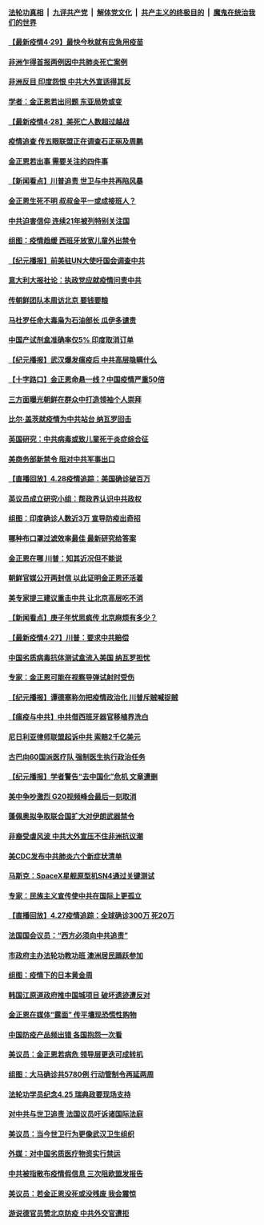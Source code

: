 ####  [法轮功真相](../../../../basic/blob/master/README.md?t=04291101) &nbsp;|&nbsp; [九评共产党](../../../../9ping.md/blob/master/README.md?t=04291101) &nbsp;|&nbsp; [解体党文化](../../../../jtdwh.md/blob/master/README.md?t=04291101)  &nbsp;|&nbsp; [共产主义的终极目的](../../../../gczydzjmd.md/blob/master/README.md?t=04291101) &nbsp;|&nbsp; [魔鬼在统治我们的世界](../../../../mgztzwmdsj.md/blob/master/README.md?t=04291101) 

#### [【最新疫情4·29】最快今秋就有应急用疫苗](../pages/nsc418/n12068487.md?t=04291101) 

#### [非洲乍得首报两例因中共肺炎死亡案例](../pages/nsc418/n12068699.md?t=04291101) 

#### [非洲反目 印度怨恨 中共大外宣适得其反](../pages/nsc418/n12063407.md?t=04291101) 

#### [学者：金正恩若出问题 东亚局势或变](../pages/nsc418/n12068417.md?t=04291101) 

#### [【最新疫情4·28】美死亡人数超过越战](../pages/nsc418/n12066045.md?t=04291101) 

#### [疫情追查 传五眼联盟正在调查石正丽及周鹏](../pages/nsc418/n12068456.md?t=04291101) 

#### [金正恩若出事 需要关注的四件事](../pages/nsc418/n12068302.md?t=04291101) 

#### [【新闻看点】川普追责 世卫与中共再陷风暴](../pages/nsc418/n12068268.md?t=04291101) 

#### [金正恩生死不明 叔叔金平一或成接班人？](../pages/nsc418/n12068119.md?t=04291101) 

#### [中共迫害信仰 连续21年被列特别关注国](../pages/nsc418/n12068191.md?t=04291101) 

#### [组图：疫情趋缓 西班牙放宽儿童外出禁令](../pages/nsc418/n12066602.md?t=04291101) 

#### [【纪元播报】前美驻UN大使吁国会调查中共](../pages/nsc418/n12067876.md?t=04291101) 

#### [意大利大报社论：执政党应就疫情问责中共](../pages/nsc418/n12067960.md?t=04291101) 

#### [传朝鲜团队本周访北京 要钱要粮](../pages/nsc418/n12067907.md?t=04291101) 

#### [马杜罗任命大毒枭为石油部长 瓜伊多谴责](../pages/nsc418/n12067934.md?t=04291101) 

#### [中国产试剂盒准确率仅5% 印度取消订单](../pages/nsc418/n12067936.md?t=04291101) 

#### [【纪元播报】武汉爆发瘟疫后 中共高层隐瞒什么](../pages/nsc418/n12067866.md?t=04291101) 

#### [【十字路口】金正恩命悬一线？中国疫情严重50倍](../pages/nsc418/n12066081.md?t=04291101) 

#### [三方面曝光朝鲜在群众中打造领袖个人崇拜](../pages/nsc418/n12067746.md?t=04291101) 

#### [比尔·盖茨就疫情为中共站台 纳瓦罗回击](../pages/nsc418/n12067730.md?t=04291101) 

#### [英国研究：中共病毒或致儿童死于炎症综合征](../pages/nsc418/n12067388.md?t=04291101) 

#### [美商务部新禁令 阻对中共军事出口](../pages/nsc418/n12067379.md?t=04291101) 

#### [【直播回放】4.28疫情追踪：美国确诊破百万](../pages/nsc418/n12067332.md?t=04291101) 

#### [英议员成立研究小组：帮政界认识中共政权](../pages/nsc418/n12067019.md?t=04291101) 

#### [组图：印度确诊人数近3万 宣导防疫出奇招](../pages/nsc418/n12064746.md?t=04291101) 

#### [哪种布口罩过滤效率最佳 最新研究给答案](../pages/nsc418/n12065921.md?t=04291101) 

#### [金正恩在哪 川普：知其近况但不能说](../pages/nsc418/n12065885.md?t=04291101) 

#### [朝鲜官媒公开两封信 以此证明金正恩还活着](../pages/nsc418/n12065837.md?t=04291101) 

#### [美专家提三建议重击中共 让北京高层吃不消](../pages/nsc418/n12063590.md?t=04291101) 

#### [【新闻看点】庚子年忧思疯传 北京麻烦有多少？](../pages/nsc418/n12064980.md?t=04291101) 

#### [【最新疫情4·27】川普：要求中共赔偿](../pages/nsc418/n12062769.md?t=04291101) 

#### [中国劣质病毒抗体测试盒流入美国 纳瓦罗担忧](../pages/nsc418/n12065674.md?t=04291101) 

#### [专家：金正恩可能在视察导弹试射时受伤](../pages/nsc418/n12065576.md?t=04291101) 

#### [【纪元播报】谭德塞称勿把疫情政治化 川普斥贼喊捉贼](../pages/nsc418/n12065449.md?t=04291101) 

#### [【瘟疫与中共】中共借西班牙器官移植界洗白](../pages/nsc418/n12053386.md?t=04291101) 

#### [尼日利亚律师联盟起诉中共 索赔2千亿美元](../pages/nsc418/n12065490.md?t=04291101) 

#### [古巴向60国派医疗队 强制医生执行政治任务](../pages/nsc418/n12059110.md?t=04291101) 

#### [【纪元播报】学者警告“去中国化”危机 文章遭删](../pages/nsc418/n12065092.md?t=04291101) 

#### [美中争吵激烈 G20视频峰会最后一刻取消](../pages/nsc418/n12065143.md?t=04291101) 

#### [蓬佩奥拟争取联合国扩大对伊朗武器禁令](../pages/nsc418/n12064820.md?t=04291101) 

#### [非裔受虐风波 中共大外宣压不住非洲抗议潮](../pages/nsc418/n12065001.md?t=04291101) 

#### [美CDC发布中共肺炎六个新症状清单](../pages/nsc418/n12064919.md?t=04291101) 

#### [马斯克：SpaceX星舰原型机SN4通过关键测试](../pages/nsc418/n12064612.md?t=04291101) 

#### [专家：民族主义宣传使中共在国际上更孤立](../pages/nsc418/n12064584.md?t=04291101) 

#### [【直播回放】4.27疫情追踪：全球确诊300万 死20万](../pages/nsc418/n12064591.md?t=04291101) 

#### [法国国会议员：“西方必须向中共追责”](../pages/nsc418/n12064690.md?t=04291101) 

#### [市政府主办法轮功教功班 澳洲居民踊跃参加](../pages/nsc418/n12055089.md?t=04291101) 

#### [组图：疫情下的日本黄金周](../pages/nsc418/n12063938.md?t=04291101) 

#### [韩国江原道政府推中国城项目 破坏遗迹遭反对](../pages/nsc418/n12064087.md?t=04291101) 

#### [金正恩在媒体“露面” 传平壤现恐慌性购物](../pages/nsc418/n12064316.md?t=04291101) 

#### [中国防疫产品频出错 各国抱怨一次看](../pages/nsc418/n12064070.md?t=04291101) 

#### [美议员：金正恩若病危 领导层更迭可成转机](../pages/nsc418/n12063750.md?t=04291101) 

#### [组图：大马确诊共5780例 行动管制令再延两周](../pages/nsc418/n12060261.md?t=04291101) 

#### [法轮功学员纪念4.25 瑞典政要现场支持](../pages/nsc418/n12062714.md?t=04291101) 

#### [对中共与世卫追责 法国议员吁诉诸国际法庭](../pages/nsc418/n12063439.md?t=04291101) 

#### [美议员：当今世卫行为更像武汉卫生组织](../pages/nsc418/n12063277.md?t=04291101) 

#### [外媒：对中国劣质医疗物资实行禁运](../pages/nsc418/n12063396.md?t=04291101) 

#### [中共被指散布疫情假信息 三次阻欧盟发报告](../pages/nsc418/n12063132.md?t=04291101) 

#### [美议员：若金正恩没死或没残废 我会震惊](../pages/nsc418/n12062962.md?t=04291101) 

#### [游说德官员赞北京防疫 中共外交官遭拒](../pages/nsc418/n12062802.md?t=04291101) 

